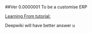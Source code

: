 ##Ver 0.0000001 To be a customise ERP 

[Learning From tutorial:](https://www.bilibili.com/video/BV1MsjdzaEnS/?p=12&share_source=copy_web&vd_source=1f5271c874116ad63e8c7ad825bf8fa4)

Deepwiki will have better answer u
